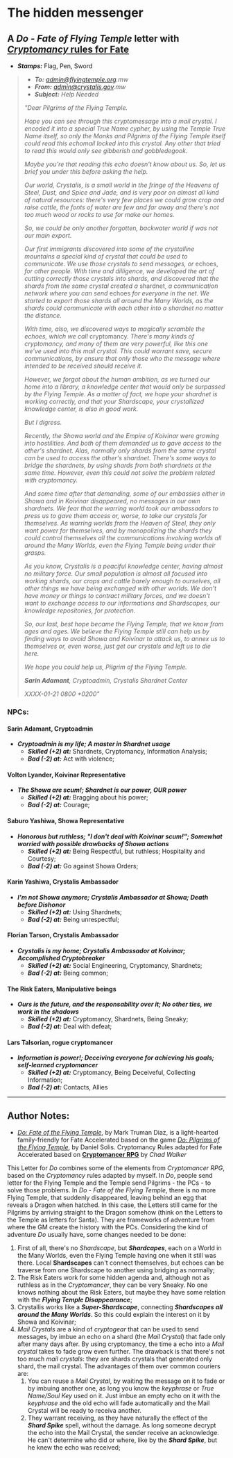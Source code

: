 # The hidden messenger

## A _Do - Fate of Flying Temple_ letter with [_Cryptomancy_ rules for Fate](README.md)

+ ___Stamps:___ Flag, Pen, Sword

> + _**To:** admin@flyingtemple.org.mw_
> + _**From:** admin@crystalis.gov.mw_
> + _**Subject:** Help Needed_
>
> _"Dear Pilgrims of the Flying Temple._
>
> _Hope you can see through this cryptomessage into a mail crystal. I encoded it into a special True Name cypher, by using the Temple True Name itself, so only the Monks and Pilgrims of the Flying Temple itself could read this echomail locked into this crystal. Any other that tried to read this would only see gibberish and gobbledegook._
>
> _Maybe you're that reading this echo doesn't know about us. So, let us brief you under this before asking the help._
>
> _Our world, Crystalis, is a small world in the fringe of the Heavens of Steel, Dust, and Spice and Jade, and is very poor on almost all kind of natural resources: there's very few places we could grow crop and raise cattle, the fonts of water are few and far away and there's not too much wood or rocks to use for make our homes._
>
> _So, we could be only another forgotten, backwater world if was not our main export._
>
> _Our first immigrants discovered into some of the crystalline mountains a special kind of crystal that could be used to communicate. We use those crystals to send messages, or_ echoes, _for other people. With time and dilligence, we developed the art of cutting correctly those crystals into shards, and discovered that the shards from the same crystal created a_ shardnet, _a communication network where you can send_ echoes _for everyone in the net. We started to export those shards all around the Many Worlds, as the shards could communicate with each other into a shardnet no matter the distance._
>
> _With time, also, we discovered ways to magically scramble the echoes, which we call_ cryptomancy. _There's many kinds of cryptomancy, and many of them are very powerful, like this one we've used into this mail crystal. This could warrant save, secure communications, by ensure that only those who the message where intended to be received should receive it._
>
> _However, we forgot about the human ambition, as we turned our home into a library, a knowledge center that would only be surpassed by the Flying Temple. As a matter of fact, we hope your shardnet is working correctly, and that your Shardscape, your crystallized knowledge center, is also in good work._
>
> _But I digress._
>
> _Recently, the Showa world and the Empire of Koivinar were growing into hostilities. And both of them demanded us to gave access to the other's shardnet. Alas, normally only shards from the same crystal can be used to access the other's shardnet. There's some ways to bridge the shardnets, by using shards from both shardnets at the same time. However, even this could not solve the problem related with cryptomancy._
>
> _And some time after that demanding, some of our embassies either in Showa and in Koivinar disappeared, no messages in our own shardnets. We fear that the warring world took our ambassadors to press us to gave them access or, worse, to take our crystals for themselves. As warring worlds from the Heaven of Steel, they only want power for themselves, and by monopolizing the shards they could control themselves all the communications involving worlds all around the Many Worlds, even the Flying Temple being under their grasps._
>
> _As you know, Crystalis is a peaciful knowledge center, having almost no military force. Our small population is almost all focused into working shards, our crops and cattle barely enough to ourselves, all other things we have being exchanged with other worlds. We don't have money or things to contract military forces, and we doesn't want to exchange access to our informations and Shardscapes, our knowledge repositories, for protection._
>
> _So, our last, best hope became the Flying Temple, that we know from ages and ages. We believe the Flying Temple still can help us by finding ways to avoid Showa and Koivinar to attack us, to annex us to themselves or, even worse, just get our crystals and left us to die here._
>
> _We hope you could help us, Pilgrim of the Flying Temple._
>
> _**Sarin Adamant**, Cryptoadmin, Crystalis Shardnet Center_
>
> _XXXX-01-21 0800 +0200"_

### NPCs:

#### Sarin Adamant, Cryptoadmin

+ ___Cryptoadmin is my life; A master in Shardnet usage___
   + _**Skilled (+2) at:**_ Shardnets, Cryptomancy, Information Analysis;
   + _**Bad (-2) at:**_ Act with violence;

#### Volton Lyander, Koivinar Representative

+ ___The Showa are scum!; Shardnet is our power, OUR power___
   + _**Skilled (+2) at:**_ Bragging about his power;
   + _**Bad (-2) at:**_ Courage;
   
#### Saburo Yashiwa, Showa Representative

+ ___Honorous but ruthless; "I don't deal with Koivinar scum!"; Somewhat worried with possible drawbacks of Showa actions___
   + _**Skilled (+2) at:**_ Being Respectful, but ruthless; Hospitality and Courtesy;
   + _**Bad (-2) at:**_ Go against Showa Orders;

#### Karin Yashiwa, Crystalis Ambassador

+ ___I'm not Showa anymore; Crystalis Ambassador at Showa; Death before Dishonor___
   + _**Skilled (+2) at:**_ Using Shardnets;
   + _**Bad (-2) at:**_ Being unrespectful;

#### Florian Tarson, Crystalis Ambassador

+ ___Crystalis is my home; Crystalis Ambassador at Koivinar; Accomplished Cryptobreaker___
   + _**Skilled (+2) at:**_ Social Engineering, Cryptomancy, Shardnets;
   + _**Bad (-2) at:**_ Being common;

#### The Risk Eaters, Manipulative beings

+ ___Ours is the future, and the responsability over it; No other ties, we work in the shadows___
   + _**Skilled (+2) at:**_ Cryptomancy, Shardnets, Being Sneaky;
   + _**Bad (-2) at:**_ Deal with defeat;

#### Lars Talsorian, rogue cryptomancer

+ ___Information is power!; Deceiving everyone for achieving his goals; self-learned cryptomancer___
   + _**Skilled (+2) at:**_ Cryptomancy, Being Deceiveful, Collecting Information;
   + _**Bad (-2) at:**_ Contacts, Allies
   
---

## Author Notes:

+ [_Do: Fate of the Flying Temple_](http://www.evilhat.com/home/do-fate-of-the-flying-temple/), by Mark Truman Diaz, is a light-hearted family-friendly for Fate Accelerated based on the game [_Do: Pilgrims of the Flying Temple_](http://www.evilhat.com/home/do-pilgrims-of-the-flying-temple/), by Daniel Solis. Cryptomancy Rules adapted for Fate Accelerated based on [**Cryptomancer RPG**](http://cryptorpg.com/) by _Chad Walker_

This Letter for _Do_ combines some of the elements from _Cryptomancer RPG_, based on the _Cryptomancy_ rules adapted by myself. In _Do_, people send letter for the Flying Temple and the Temple send Pilgrims - the PCs - to solve those problems. In _Do - Fate of the Flying Temple_, there is no more Flying Temple, that suddenly disappeared, leaving behind an egg that reveals a Dragon when hatched. In this case, the Letters still came for the Pilgrims by arriving straight to the Dragon somehow (think on the Letters to the Temple as letters for Santa). They are frameworks of adventure from where the GM create the history with the PCs. Considering the kind of adventure _Do_ usually have, some changes needed to be done:

1. First of all, there's no _Shardscape_, but _**Shardcapes**_, each on a World in the Many Worlds, even the Flying Temple having one when it still was there. Local **Shardscapes** can't connect themselves, but echoes can be traverse from one Shardscape to another using bridging as normally;
2. The Risk Eaters work for some hidden agenda and, although not as ruthless as in the _Cryptomancer_, they can be very Sneaky. No one knows nothing about the Risk Eaters, but maybe they have some relation with the ___Flying Temple Disappearance___;
3. Crystallis works like a ___Super-Shardscape___, connecting ___Shardscapes all around the Many Worlds___. So this could explain the interest on it by Showa and Koivinar;
4. _Mail Crystals_ are a kind of _cryptogear_ that can be used to send messages, by imbue an echo on a shard (the _Mail Crystal_) that fade only after many days after. By using cryptomancy, the time a echo into a _Mail crystal_ takes to fade grow even further. The drawback is that there's not too much _mail crystals_: they are shards crystals that generated only shard, the mail crystal. The advantages of them over common couriers are:
   1. You can reuse a _Mail Crystal_, by waiting the message on it to fade or by imbuing another one, as long you know the _keyphrase_ or _True Name/Soul Key_ used on it. Just imbue an empty echo on it with the _keyphrase_ and the old echo will fade automatically and the Mail Crystal will be ready to receiva another.
   2. They warrant receiving, as they have naturally the effect of the ___Shard Spike___ spell, without the damage. As long someone decrypt the echo into the Mail Crystal, the sender receive an acknowledge. He can't determine who did or where, like by the ___Shard Spike___, but he knew the echo was received;
